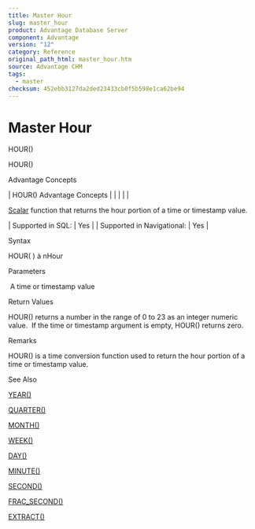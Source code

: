 ```yaml
---
title: Master Hour
slug: master_hour
product: Advantage Database Server
component: Advantage
version: "12"
category: Reference
original_path_html: master_hour.htm
source: Advantage CHM
tags:
  - master
checksum: 452ebb3127da2ded23433cb0f5b598e1ca62be94
---
```


# Master Hour

HOUR()

HOUR()

Advantage Concepts

| HOUR()  Advantage Concepts |  |  |  |  |

[Scalar](master_supported_scalar_functions.md) function that returns the hour portion of a time or timestamp value.

| Supported in SQL: | Yes |
| Supported in Navigational: | Yes |

Syntax

HOUR( <tTime> ) à nHour

Parameters

<tTime>  A time or timestamp value

Return Values

HOUR() returns a number in the range of 0 to 23 as an integer numeric value.  If the time or timestamp argument is empty, HOUR() returns zero.

Remarks

HOUR() is a time conversion function used to return the hour portion of a time or timestamp value.

See Also

[YEAR()](master_year.md)

[QUARTER()](master_quarter.md)

[MONTH()](master_month.md)

[WEEK()](master_week.md)

[DAY()](master_day.md)

[MINUTE()](master_minute.md)

[SECOND()](master_second.md)

[FRAC\_SECOND()](master_frac_second.md)

[EXTRACT()](master_extract.md)
